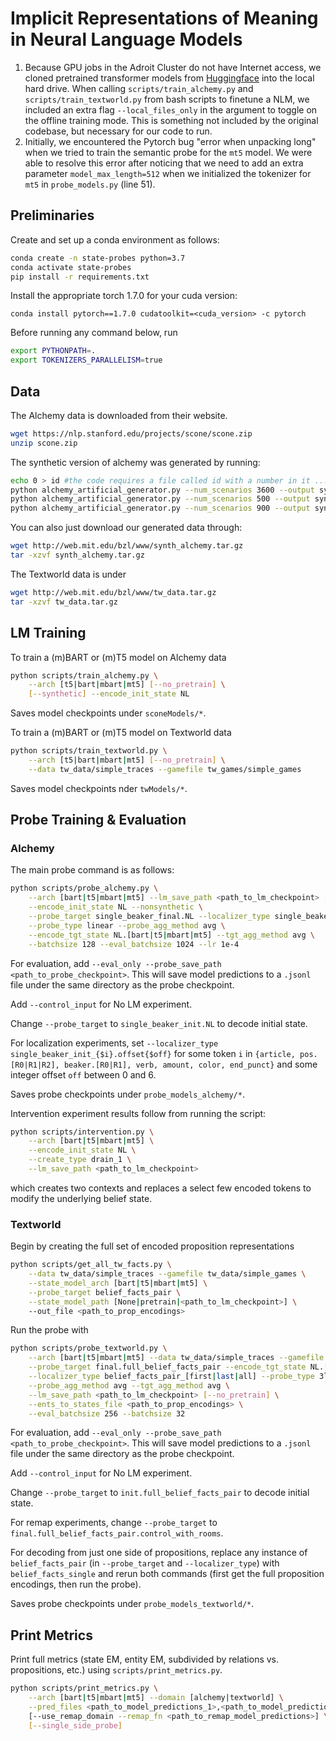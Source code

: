 # Implicit Representations of Meaning in Neural Language Models

1) Because GPU jobs in the Adroit Cluster do not have Internet access, we cloned pretrained transformer models from [Huggingface](https://huggingface.co/) into the local hard drive. When calling `scripts/train_alchemy.py` and `scripts/train_textworld.py` from bash scripts to finetune a NLM, we included an extra flag `--local_files_only` in the argument to toggle on the offline training mode. This is something not included by the original codebase, but necessary for our code to run.
2) Initially, we encountered the Pytorch bug "error when unpacking long" when we tried to train the semantic probe for the `mt5` model. We were able to resolve this error after noticing that we need to add an extra parameter `model_max_length=512` when we initialized the tokenizer for `mt5` in `probe_models.py` (line 51).

## Preliminaries
Create and set up a conda environment as follows:
```bash
conda create -n state-probes python=3.7
conda activate state-probes
pip install -r requirements.txt
```

Install the appropriate torch 1.7.0 for your cuda version:
```
conda install pytorch==1.7.0 cudatoolkit=<cuda_version> -c pytorch
```

Before running any command below, run
```bash
export PYTHONPATH=.
export TOKENIZERS_PARALLELISM=true
```


## Data
The Alchemy data is downloaded from their website.
```bash
wget https://nlp.stanford.edu/projects/scone/scone.zip
unzip scone.zip
```
The synthetic version of alchemy was generated by running:
```bash
echo 0 > id #the code requires a file called id with a number in it ...
python alchemy_artificial_generator.py --num_scenarios 3600 --output synth_alchemy_train
python alchemy_artificial_generator.py --num_scenarios 500 --output synth_alchemy_dev
python alchemy_artificial_generator.py --num_scenarios 900 --output synth_alchemy_test
```
You can also just download our generated data through:
```bash
wget http://web.mit.edu/bzl/www/synth_alchemy.tar.gz
tar -xzvf synth_alchemy.tar.gz
```

The Textworld data is under
```bash
wget http://web.mit.edu/bzl/www/tw_data.tar.gz
tar -xzvf tw_data.tar.gz
```


## LM Training
To train a (m)BART or (m)T5 model on Alchemy data
```bash
python scripts/train_alchemy.py \
    --arch [t5|bart|mbart|mt5] [--no_pretrain] \
    [--synthetic] --encode_init_state NL
```
Saves model checkpoints under `sconeModels/*`.

To train a (m)BART or (m)T5 model on Textworld data
```bash
python scripts/train_textworld.py \
    --arch [t5|bart|mbart|mt5] [--no_pretrain] \
    --data tw_data/simple_traces --gamefile tw_games/simple_games
```
Saves model checkpoints nder `twModels/*`.


## Probe Training & Evaluation
### Alchemy
The main probe command is as follows:
```bash
python scripts/probe_alchemy.py \
    --arch [bart|t5|mbart|mt5] --lm_save_path <path_to_lm_checkpoint> [--no_pretrain] \
    --encode_init_state NL --nonsynthetic \
    --probe_target single_beaker_final.NL --localizer_type single_beaker_init_full \
    --probe_type linear --probe_agg_method avg \
    --encode_tgt_state NL.[bart|t5|mbart|mt5] --tgt_agg_method avg \
    --batchsize 128 --eval_batchsize 1024 --lr 1e-4
```
For evaluation, add `--eval_only --probe_save_path <path_to_probe_checkpoint>`. This will save model predictions to a `.jsonl` file under the same directory as the probe checkpoint.

Add `--control_input` for No LM experiment.

Change `--probe_target` to `single_beaker_init.NL` to decode initial state.

For localization experiments, set `--localizer_type single_beaker_init_{$i}.offset{$off}` for some token `i` in `{article, pos.[R0|R1|R2], beaker.[R0|R1], verb, amount, color, end_punct}` and some integer offset `off` between 0 and 6.

Saves probe checkpoints under `probe_models_alchemy/*`.

Intervention experiment results follow from running the script:
```bash
python scripts/intervention.py \
    --arch [bart|t5|mbart|mt5] \
    --encode_init_state NL \
    --create_type drain_1 \
    --lm_save_path <path_to_lm_checkpoint>
```
which creates two contexts and replaces a select few encoded tokens to modify the underlying belief state.

### Textworld
Begin by creating the full set of encoded proposition representations 
```bash
python scripts/get_all_tw_facts.py \
    --data tw_data/simple_traces --gamefile tw_data/simple_games \
    --state_model_arch [bart|t5|mbart|mt5] \
    --probe_target belief_facts_pair \
    --state_model_path [None|pretrain|<path_to_lm_checkpoint>] \
    --out_file <path_to_prop_encodings>
```

Run the probe with
```bash
python scripts/probe_textworld.py \
    --arch [bart|t5|mbart|mt5] --data tw_data/simple_traces --gamefile tw_data/simple_games \
    --probe_target final.full_belief_facts_pair --encode_tgt_state NL.[bart|t5|mbart|mt5] \
    --localizer_type belief_facts_pair_[first|last|all] --probe_type 3linear_classify \
    --probe_agg_method avg --tgt_agg_method avg \
    --lm_save_path <path_to_lm_checkpoint> [--no_pretrain] \
    --ents_to_states_file <path_to_prop_encodings> \
    --eval_batchsize 256 --batchsize 32
```
For evaluation, add `--eval_only --probe_save_path <path_to_probe_checkpoint>`. This will save model predictions to a `.jsonl` file under the same directory as the probe checkpoint.

Add `--control_input` for No LM experiment.

Change `--probe_target` to `init.full_belief_facts_pair` to decode initial state.

For remap experiments, change `--probe_target` to `final.full_belief_facts_pair.control_with_rooms`.

For decoding from just one side of propositions, replace any instance of `belief_facts_pair` (in `--probe_target` and `--localizer_type`) with `belief_facts_single` and rerun both commands (first get the full proposition encodings, then run the probe).

Saves probe checkpoints under `probe_models_textworld/*`.


## Print Metrics
Print full metrics (state EM, entity EM, subdivided by relations vs. propositions, etc.) using `scripts/print_metrics.py`.
```bash
python scripts/print_metrics.py \
    --arch [bart|t5|mbart|mt5] --domain [alchemy|textworld] \
    --pred_files <path_to_model_predictions_1>,<path_to_model_predictions_2>,<path_to_model_predictions_3>,... \
    [--use_remap_domain --remap_fn <path_to_remap_model_predictions>] \
    [--single_side_probe]
```
